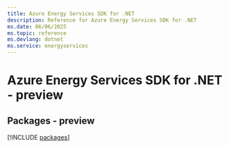 ```yaml
---
title: Azure Energy Services SDK for .NET
description: Reference for Azure Energy Services SDK for .NET
ms.date: 06/06/2025
ms.topic: reference
ms.devlang: dotnet
ms.service: energyservices
---
```

# Azure Energy Services SDK for .NET - preview
## Packages - preview
[!INCLUDE [packages](energy-services-index.md)]